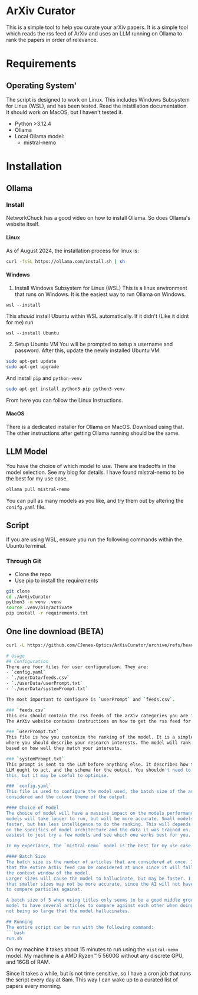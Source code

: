 # ArXiv Curator
This is a simple tool to help you curate your arXiv papers.
It is a simple tool which reads the rss feed of ArXiv and
uses an LLM running on Ollama to rank the papers in order of
relevance.

# Requirements

## Operating System'
The script is designed to work on Linux. This includes
Windows Subsystem for Linux (WSL), and has been tested.
Read the intstillation documentation. It should work on MacOS,
but I haven't tested it.


- Python >3.12.4
- Ollama
- Local Ollama model:
  - mistral-nemo

# Installation
## Ollama
### Install
NetworkChuck has a good video on how to install Ollama.
So does Ollama's website itself.

#### Linux
As of August 2024, the
installation process for linux is:
```bash
curl -fsSL https://ollama.com/install.sh | sh
```
#### Windows

1. Install Windows Subsystem for Linux (WSL)
This is a linux environment that runs on Windows.
It is the easiest way to run Ollama on Windows.

```batch
wsl --install
```

This *should* install Ubuntu within WSL automatically.
If it didn't (Like it didnt for me) run
```batch
wsl --install Ubuntu
```

2. Setup Ubuntu VM
You will be prompted to setup a username and password. After this, update the
newly installed Ubuntu VM.
```bash
sudo apt-get update
sudo apt-get upgrade
```
And install `pip` and `python-venv`
```bash
sudo apt-get install python3-pip python3-venv
```

From here you can follow the Linux Instructions.

#### MacOS
There is a dedicated installer for Ollama on MacOS. Download
using that. The other instructions after getting Ollama running
should be the same.

## LLM Model
You have the choice of which model to use. There are tradeoffs
in the model selection. See my blog for details. I have found
mistral-nemo to be the best for my use case.

```bash
ollama pull mistral-nemo
```

You can pull as many models as you like, and try them out by
altering the `conifg.yaml` file.

## Script
If you are using WSL, ensure you run the following commands within the Ubuntu terminal.
### Through Git
- Clone the repo
- Use pip to install the requirements
```bash
git clone
cd ./ArXivCurator
python3 -m venv .venv
source .venv/bin/activate
pip install -r requirements.txt
```

## One line download (BETA)
```bash
curl -L https://github.com/CJones-Optics/ArXivCurator/archive/refs/heads/main.zip -o temp.zip && unzip temp.zip && cd ArXivCurator-main && pip install -r requirements.txt && cd .. && rm temp.zip```

# Usage
## Configuration
There are four files for user configuration. They are:
- `config.yaml`
- `./userData/feeds.csv`
- `./userData/userPrompt.txt`
- `./userData/systemPrompt.txt`

The most important to configure is `userPrompt` and `feeds.csv`.

### `feeds.csv`
This csv should contain the rss feeds of the arXiv categories you are interested in.
The ArXiv website contains instructions on how to get the rss feed for a category.

### `userPrompt.txt`
This file is how you customize the ranking of the model. It is a simple text file
where you should describe your research interests. The model will rank papers
based on how well they match your interests.

### `systemPrompt.txt`
This prompt is sent to the LLM before anything else. It describes how the
LLM ought to act, and the schema for the output. You shouldn't need to change
this, but it may be useful to optimise.

### `config.yaml`
This file is used to configure the model used, the batch size of the articles
considered and the colour theme of the output.

#### Choice of Model
The choice of model will have a massive impact on the models performance. Larger
models will take longer to run, but will be more accurate. Small models will run
faster, but has less intelligence to do the ranking. This will depends a lot
on the specifics of model architecture and the data it was trained on. So it is
easiest to just try a few models and see which one works best for you.

In my experiance, the `mistral-nemo` model is the best for my use case.

#### Batch Size
The batch size is the number of articles that are considered at once. It is unlikely
that the entire ArXiv feed can be considered at once since it will fall outside of
the context window of the model.
Larger sizes will cause the model to hallucinate, but may be faster. I hypothesize
that smaller sizes may not be more accurate, since the AI will not have any context
to compare particles against.

A batch size of 5 when using titles only seems to be a good middle ground. It allows the
model to have several articles to compare against each other when doing the rankingm whilst
not being so large that the model hallucinates.

## Running
The entire script can be run with the following command:
```bash
run.sh
```

On my machine it takes about 15 minutes to run using the `mistral-nemo` model.
My machine is a AMD Ryzen™ 5 5600G without any discrete GPU, and 16GB of RAM.

Since it takes a while, but is not time sensitive, so I have a cron job that runs
the script every day at 8am. This way I can wake up to a curated list of papers
every morning.
